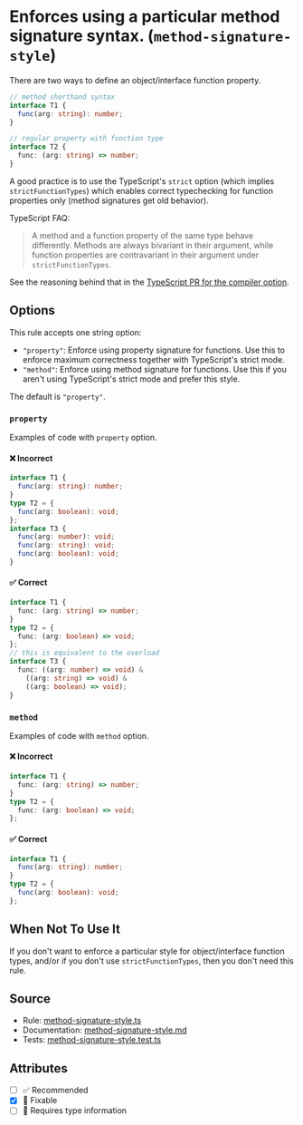 # Enforces using a particular method signature syntax. (`method-signature-style`)

There are two ways to define an object/interface function property.

```ts
// method shorthand syntax
interface T1 {
  func(arg: string): number;
}

// regular property with function type
interface T2 {
  func: (arg: string) => number;
}
```

A good practice is to use the TypeScript's `strict` option (which implies `strictFunctionTypes`) which enables correct typechecking for function properties only (method signatures get old behavior).

TypeScript FAQ:

> A method and a function property of the same type behave differently.
> Methods are always bivariant in their argument, while function properties are contravariant in their argument under `strictFunctionTypes`.

See the reasoning behind that in the [TypeScript PR for the compiler option](https://github.com/microsoft/TypeScript/pull/18654).

## Options

This rule accepts one string option:

- `"property"`: Enforce using property signature for functions. Use this to enforce maximum correctness together with TypeScript's strict mode.
- `"method"`: Enforce using method signature for functions. Use this if you aren't using TypeScript's strict mode and prefer this style.

The default is `"property"`.

### `property`

Examples of code with `property` option.

<!--tabs-->

#### ❌ Incorrect

```ts
interface T1 {
  func(arg: string): number;
}
type T2 = {
  func(arg: boolean): void;
};
interface T3 {
  func(arg: number): void;
  func(arg: string): void;
  func(arg: boolean): void;
}
```

#### ✅ Correct

```ts
interface T1 {
  func: (arg: string) => number;
}
type T2 = {
  func: (arg: boolean) => void;
};
// this is equivalent to the overload
interface T3 {
  func: ((arg: number) => void) &
    ((arg: string) => void) &
    ((arg: boolean) => void);
}
```

### `method`

Examples of code with `method` option.

<!--tabs-->

#### ❌ Incorrect

```ts
interface T1 {
  func: (arg: string) => number;
}
type T2 = {
  func: (arg: boolean) => void;
};
```

#### ✅ Correct

```ts
interface T1 {
  func(arg: string): number;
}
type T2 = {
  func(arg: boolean): void;
};
```

## When Not To Use It

If you don't want to enforce a particular style for object/interface function types, and/or if you don't use `strictFunctionTypes`, then you don't need this rule.

## Source

- Rule: [method-signature-style.ts](https://github.com/typescript-eslint/typescript-eslint/blob/main/packages/eslint-plugin/src/rules/method-signature-style.ts)
- Documentation: [method-signature-style.md](https://github.com/typescript-eslint/typescript-eslint/blob/main/packages/eslint-plugin/docs/rules/method-signature-style.md)
- Tests: [method-signature-style.test.ts](https://github.com/typescript-eslint/typescript-eslint/blob/main/packages/eslint-plugin/tests/rules/method-signature-style.test.ts)

## Attributes

- [ ] ✅ Recommended
- [x] 🔧 Fixable
- [ ] 💭 Requires type information
